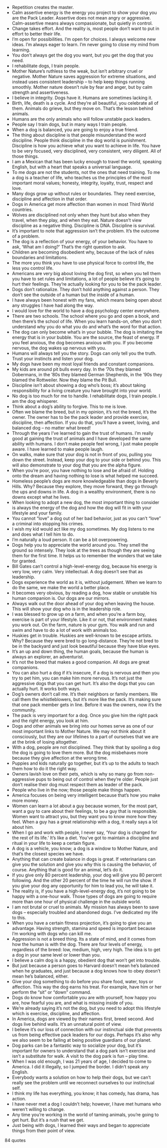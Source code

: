  - Repetition creates the master.
 - Calm assertive energy is the energy you project to show your dog you are the Pack Leader. Assertive does not mean angry or aggressive. Calm-assertive means always compassionate, but quietly in control.
 - Change takes effort. And the reality is, most people don’t want to put in effort to better their life.
 - I’m open for possibilities. I’m open for choices. I always welcome new ideas. I’m always eager to learn. I’m never going to close my mind from learning.
 - You don’t always get the dog you want, but you get the dog that you need.
 - I rehabilitate dogs, I train people.
 - Mother Nature’s ruthless to the weak, but isn’t arbitrary cruel or negative. Mother Nature saves aggression for extreme situations, and instead uses consistent leadership – to help keep things running smoothly. Mother nature doesn’t rule by fear and anger, but by calm strength and assertiveness.
 - I believe in integrity. Dogs have it. Humans are sometimes lacking it.
 - Birth, life, death is a cycle. And they’re all beautiful, you celebrate all of them. Animals do grieve, but they move on. That’s the lesson behind animals.
 - Humans are the only animals who will follow unstable pack leaders.
 - People say I train dogs, but in many ways I train people.
 - When a dog is balanced, you are going to enjoy a true friend.
 - The thing about discipline is that people misunderstand the word discipline. People think discipline in the dog world is punishment. Discipline is how you achieve what you want to achieve in life. You have to be very focused, very disciplined, very consistent, very diligent. All of those things.
 - I am a Mexican that has been lucky enough to travel the world, speaking English, but with a heart that speaks a universal language.
 - To me dogs are not the students, not the ones that need training. To me a dog is a teacher of life, who teaches us the principles of the most important moral values; honesty, integrity, loyalty, trust, respect and love.
 - Many dogs grow up without rules or boundaries. They need exercise, discipline and affection in that order.
 - Dogs in America get more affection than women in most Third World countries.
 - Wolves are disciplined not only when they hunt but also when they travel, when they play, and when they eat. Nature doesn’t view discipline as a negative thing. Discipline is DNA. Discipline is survival.
 - It’s important to note that aggression isn’t the problem. It’s the outcome of a problem.
 - The dog is a reflection of your energy, of your behavior. You have to ask, ‘What am I doing?’ That’s the right question to ask.
 - Children are becoming disobedient why, because of the lack of rules boundaries and limitations.
 - The more you think you have to use physical force to control life, the less you control life.
 - Americans are very big about loving the dog first, so when you tell them you have to set rules and limitations, a lot of people believe it’s going to hurt their feelings. They’re actually looking for you to be the pack leader.
 - Dogs don’t rationalize. They don’t hold anything against a person. They don’t see the outside of a human but the inside of a human.
 - I have always been honest with my fans, which means being open about any struggles I have had along the way.
 - I would love for the world to have a dog psychology center everywhere.
 - There are two schools. The school where you go and open a book, and then there’s the school of life. When you learn hands-on, often you don’t understand why you do what you do and what’s the word for that action.
 - The dog can only become what’s in your bubble. The dog is imitating the energy that is in your bubble. You are the source, the feast of energy. If you feel anxious, the dog becomes anxious with you. If you become nervous, the dog wakes up nervous with you.
 - Humans will always tell you the story. Dogs can only tell you the truth. Trust your instincts and listen your dog.
 - My dogs have been my most loyal friends and constant companions.
 - My kids are around pit bulls every day. In the ’70s they blamed Dobermans, in the ’80s they blamed German Shepherds, in the ’90s they blamed the Rottweiler. Now they blame the Pit Bull.
 - Discipline isn’t about showing a dog who’s boss; it’s about taking responsibility for a living creature you have brought into your world.
 - No dog is too much for me to handle. I rehabilitate dogs, I train people. I am the dog whisperer.
 - Think about a dog’s ability to forgive. This to me is love.
 - Often we blame the breed, but in my opinion, it’s not the breed, it’s the owner. The owner has to be the pack leader and provide exercise, discipline, then affection. If you do that, you’ll have a sweet, loving, and balanced dog – no matter what breed!
 - Through the years I’ve learned to gain the trust of humans. I’m really good at gaining the trust of animals and I have developed the same ability with humans. I don’t make people feel wrong, I just make people aware. I have learned to make people laugh.
 - On walks, make sure that your dog is not in front of you, pulling you down the street. Instead, keep your dog to your side or behind you. This will also demonstrate to your dog that you are the alpha figure.
 - When you’re poor, you have nothing to lose and be afraid of. Holding onto the dream and having nothing to lose is what helped me succeed.
 - Homeless people’s dogs are more knowledgeable than dogs in Beverly Hills. Why? Because they explore, they move forward, they go through the ups and downs in life. A dog in a wealthy environment, there is no downs except what he lives.
 - When looking to adopt a new dog, the most important thing to consider is always the energy of the dog and how the dog will fit in with your lifestyle and your family.
 - You cannot “love” a dog out of her bad behavior, just as you can’t “love” a criminal into stopping his crimes.
 - I wish my kid would act like my dog sometimes. My dog listens to me and does what I tell him to do.
 - I’m naturally a loud person. It can be a bit overpowering.
 - Dogs help you to appreciate the world around you. They smell the ground so intensely. They look at the trees as though they are seeing them for the first time. It helps us to remember the wonders that we take for granted.
 - Bill Gates can’t control a high-level-energy dog, because his energy is very low, very calm. Very intellectual. A dog doesn’t see that as leadership.
 - Dogs experience the world as it is, without judgement. When we learn to do the same, we make the world a better place.
 - It becomes very obvious, by reading a dog, how stable or unstable his human companion is. Our dogs are our mirrors.
 - Always walk out the door ahead of your dog when leaving the house. This will show your dog who is in the leadership role.
 - I was blessed to grow up on a farm, and when you’re a farm boy, exercise is part of your lifestyle. Like it or not, that environment makes you work out. On the farm, nature is your gym. You walk and run and swim and have to do a lot of work with animals too.
 - Huskies get in trouble. Huskies are well-known to be escape artists. Why? Because they were bred to go long-distance. They’re not bred to be in the backyard and just look beautiful because they have blue eyes.
 - It’s an up and down thing, the human goals, because the human is always an explorer, an adventurist.
 - It’s not the breed that makes a good companion. All dogs are great companions.
 - You can also hurt a dog if it’s insecure, if a dog is nervous and then you try to pet him, you can make him more nervous. It’s not just the aggressive dogs that you can get hurt. It’s also the dogs that you can actually hurt. It works both ways.
 - Dog’s owners don’t call me. It’s their neighbors or family members. We call them the whistleblowers, but it’s more like the pack. It’s making sure that one pack member gets in line. Before it was the owners, now it’s the community.
 - The pack is very important for a dog. Once you give him the right pack and the right energy, you look at him.
 - Dogs and other animals we bring into our homes serve as one of our most important links to Mother Nature. We may not think about it consciously, but they are our lifelines to a part of ourselves that we are at the brink of losing altogether.
 - With a dog, people are not disciplined. They think that by spoiling a dog the dog is going to love them more. But the dog misbehaves more because they give affection at the wrong time.
 - Puppies and kids naturally go together, but it’s up to the adults to teach them how to do it the right way.
 - Owners lavish love on their pets, which is why so many go from non-aggressive pups to being out of control when they’re older. People just don’t realise their dog must respect them as leader of the pack.
 - People who live in the now; those people make things happen.
 - America focuses on being very intelligent because that’s how you make more money.
 - Women can learn a lot about a guy because women, for the most part, want a guy to care about their feelings, to be a guy that is responsible. Women want to attract you, but they want you to know more how they feel. When a guy has a great relationship with a dog, it really says a lot about him.
 - When I go and work with people, I never say, ‘Your dog is changed for the rest of its life.’ It’s like a diet. You’ve got to maintain a discipline and ritual in your life to keep a certain figure.
 - A dog is a vehicle, you know; a dog is a window to Mother Nature, and that’s the closest species we have.
 - Anything that can create balance in dogs is great. If veterinarians can give you the solution and give you why this is causing the behavior, of course. Anything that is good for an animal, let’s do it.
 - If you give only 80 percent leadership, your dog will give you 80 percent following. And the other 20 percent of the time he will run the show. If you give your dog any opportunity for him to lead you, he will take it.
 - The reality is, if you have a high-level-energy dog, it’s not going to be happy with a one-hour walk. Those types of dogs are going to require more than one hour of physical challenge in the outside world.
 - I am not brutal or cruel to animals. My mission has always been to save dogs – especially troubled and abandoned dogs. I’ve dedicated my life to this.
 - When you have a certain fitness projection, it’s going to give you an advantage. Having strength, stamina and speed is important because I’m working with dogs who can kill me.
 - Aggression is not a breed thing. Its a state of mind, and it comes from how the human is with the dog. There are four levels of energy, regardless of the breed: low, medium, high, very high. The idea is to get a dog in your same level or lower than you.
 - I believe a calm dog is a happy, obedient dog that won’t get into trouble.
 - But just because a person goes to Harvard doesn’t mean he’s balanced when he graduates, and just because a dog knows how to obey doesn’t mean he’s balanced, either.
 - Give your dog something to do before you share food, water, toys or affection. This way the dog earns his treat. For example, have him or her perform the “sit” or “down” command.
 - Dogs do know how comfortable you are with yourself, how happy you are, how fearful you are, and what is missing inside of you.
 - We’re already saying it’s not the dog, but you need to adopt this lifestyle which is exercise, discipline, and affection.
 - In America, dogs are viewed by their names first, breed second. And dogs live behind walls. It’s an unnatural point of view.
 - I believe it’s our loss of connection with our instinctual side that prevents us from being effective pack leaders for our dogs. Perhaps it’s also why we also seem to be failing at being positive guardians of our planet.
 - Dog parks can be a fantastic way to socialize your dog, but it’s important for owners to understand that a dog park isn’t exercise and isn’t a substitute for walk. A visit to the dog park is fun – play time.
 - When I was old enough, I was 21 years of age, I decided to come to America. I did it illegally, so I jumped the border. I didn’t speak any English.
 - Everybody wants a solution on how to help their dogs, but we can’t really see the problem until we reconnect ourselves to our instinctual self.
 - I think my life has everything, you know; it has comedy, has drama, has action.
 - I have never met a dog I couldn’t help; however, I have met humans who weren’t willing to change.
 - Any time you’re working in the world of taming animals, you’re going to get hurt. But it’s a rush that we get.
 - Just being with dogs, I learned their ways and began to appreciate things from their point of view.

84 quotes